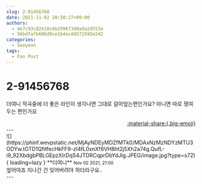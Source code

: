 ```yaml
---
slug: 2-91456768
date: 2021-11-02 20:58:27+09:00
authors:
  - 4e7c93c82418c6b2996f3d8ada24553a
  - 56bdfafb606d9ce1b4ecdd572595e242
categories:
  - Seoyeon
tags:
  - Fan Post
---
```


# 2-91456768

<div class="post-container" markdown="1">
<div class="content-container md-sidebar__scrollwrap" markdown="1">

더여니 작곡중에 더 좋은 라인이 생각나면 그대로 갈아엎는편인가요? 아니면 따로 쟁여두는 편인가요

</div>
</div>

<div style="text-align: right;" markdown="1">
<a href="https://weverse.io/fromis9/fanpost/2-91456768" style="text-align: right;">:material-share:{.big-emoji}</a>
</div>
---

<div class="comments-container md-sidebar__scrollwrap" markdown="1">
<div class="comment" markdown="1">
<div class='id-container' markdown="1">
![](https://phinf.wevpstatic.net/MjAyNDEyMDZfMTk0/MDAxNzMzNDYzMTU3ODYw.tGTD1QfitfecHkFF9-zI4fL0xnXf8VH8ht2j5Xh2a74g.QufL-i9_92XbdgbPBLGEpzXIrDqS4JTDRCqprDbYdJIg.JPEG/image.jpg?type=s72){ loading=lazy }
**<span class="artist">더여니</span>** <small>Nov 02 2021, 21:00</small><br>
</div>
<div class='comment-body' markdown="1">
엎어야죠 지나간 건 잊어버려야 하더라구요..
</div>
</div>
</div>
---
